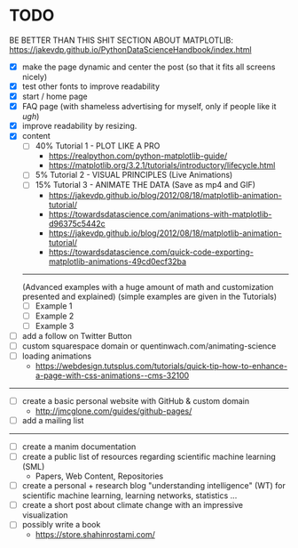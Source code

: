 TODO
====

BE BETTER THAN THIS SHIT SECTION ABOUT MATPLOTLIB:
https://jakevdp.github.io/PythonDataScienceHandbook/index.html

+ [X] make the page dynamic and center the post (so that it fits all screens nicely)
+ [X] test other fonts to improve readability
+ [X] start / home page
+ [X] FAQ page (with shameless advertising for myself, only if people like it *ugh*) 
+ [X] improve readability by resizing.
+ [X] content
    + [ ] 40% Tutorial 1 - PLOT LIKE A PRO
        + https://realpython.com/python-matplotlib-guide/
        + https://matplotlib.org/3.2.1/tutorials/introductory/lifecycle.html
    + [ ]  5% Tutorial 2 - VISUAL PRINCIPLES (Live Animations)
    + [ ] 15% Tutorial 3 - ANIMATE THE DATA (Save as mp4 and GIF)
        + https://jakevdp.github.io/blog/2012/08/18/matplotlib-animation-tutorial/
        + https://towardsdatascience.com/animations-with-matplotlib-d96375c5442c
        + https://jakevdp.github.io/blog/2012/08/18/matplotlib-animation-tutorial/
        + https://towardsdatascience.com/quick-code-exporting-matplotlib-animations-49cd0ecf32ba
    ---
    (Advanced examples with a huge amount of math and customization presented and explained) 
    (simple examples are given in the Tutorials)
    + [ ] Example 1
    + [ ] Example 2
    + [ ] Example 3

+ [ ] add a follow on Twitter Button
+ [ ] custom squarespace domain or quentinwach.com/animating-science
+ [ ] loading animations 
    + https://webdesign.tutsplus.com/tutorials/quick-tip-how-to-enhance-a-page-with-css-animations--cms-32100

---

+ [ ] create a basic personal website with GitHub & custom domain 
    + http://jmcglone.com/guides/github-pages/
+ [ ] add a mailing list

---

+ [ ] create a manim documentation
+ [ ] create a public list of resources regarding scientific machine learning (SML)
    + Papers, Web Content, Repositories
+ [ ] create a personal + research blog "understanding intelligence" (WT) for scientific machine learning, learning networks, statistics ...
+ [ ] create a short post about climate change with an impressive visualization
+ [ ] possibly write a book 
    + https://store.shahinrostami.com/